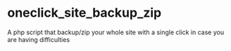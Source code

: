 oneclick_site_backup_zip
========================

A php script that backup/zip your whole site with a single click in case you are having difficulties 
